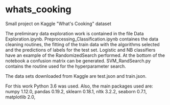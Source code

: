 # whats_cooking
Small project on Kaggle "What's Cooking" dataset

The preliminary data exploration work is contained in the file Data Exploration.ipynb. Preprocessing_Classification.ipynb containes the data cleaning routines, the fitting of the train data with the algorithms selected 
and the predictions of labels for the test set. Logistic and NB classifiers have an example of the RandomizedSearch performed. 
At the bottom of the notebook  a confusion matrix can be generated.
SVM_RandSearch.py  contains the routine used for the hyperparameter search.

The data sets downloaded from Kaggle are test.json and train.json.

For this work Python 3.6 was used. Also, the main packages used are:
numpy 1.12.0,
pandas 0.19.2,
sklearn 0.18.1,
nltk 3.2.2,
seaborn 0.7.1,
matplotlib 2.0,
